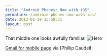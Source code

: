 ```yaml
---
title: "Android Phones: Now with iOS"
permalink: /android-phones-now-with-ios/
date: 2012-01-19 15:59:31
layout: post
---
```


That middle one looks awfully familiar. ![Hero](http://therobb.com/wp-content/uploads/2012-01-hero.jpeg)

[Gmail for mobile page](http://www.google.co.uk/mobile/mail/) via [Phillip Caudell